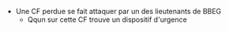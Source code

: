- Une CF perdue se fait attaquer par un des lieutenants de BBEG
    - Qqun sur cette CF trouve un dispositif d'urgence